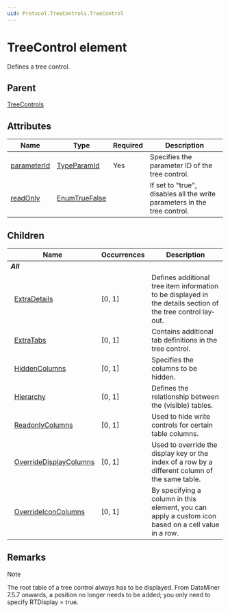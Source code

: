 ```yaml
---
uid: Protocol.TreeControls.TreeControl
---
```


# TreeControl element

Defines a tree control.

## Parent

[TreeControls](xref:Protocol.TreeControls)

## Attributes

|Name|Type|Required|Description|
|--- |--- |--- |--- |
|[parameterId](xref:Protocol.TreeControls.TreeControl-parameterId)|[TypeParamId](xref:Protocol-TypeParamId)|Yes|Specifies the parameter ID of the tree control.|
|[readOnly](xref:Protocol.TreeControls.TreeControl-readOnly)|[EnumTrueFalse](xref:Protocol-EnumTrueFalse)||If set to "true", disables all the write parameters in the tree control.|

## Children

|Name|Occurrences|Description|
|--- |--- |--- |
|***All***|||
|&nbsp;&nbsp;[ExtraDetails](xref:Protocol.TreeControls.TreeControl.ExtraDetails)|[0, 1]|Defines additional tree item information to be displayed in the details section of the tree control lay­out.|
|&nbsp;&nbsp;[ExtraTabs](xref:Protocol.TreeControls.TreeControl.ExtraTabs)|[0, 1]|Contains additional tab definitions in the tree control.|
|&nbsp;&nbsp;[HiddenColumns](xref:Protocol.TreeControls.TreeControl.HiddenColumns)|[0, 1]|Specifies the columns to be hidden.|
|&nbsp;&nbsp;[Hierarchy](xref:Protocol.TreeControls.TreeControl.Hierarchy)|[0, 1]|Defines the relationship between the (visible) tables.|
|&nbsp;&nbsp;[ReadonlyColumns](xref:Protocol.TreeControls.TreeControl.ReadonlyColumns)|[0, 1]|Used to hide write controls for certain table columns.|
|&nbsp;&nbsp;[OverrideDisplayColumns](xref:Protocol.TreeControls.TreeControl.OverrideDisplayColumns)|[0, 1]|Used to override the display key or the index of a row by a different column of the same table.|
|&nbsp;&nbsp;[OverrideIconColumns](xref:Protocol.TreeControls.TreeControl.OverrideIconColumns)|[0, 1]|By specifying a column in this element, you can apply a custom icon based on a cell value in a row.|

## Remarks

> [!NOTE]
> The root table of a tree control always has to be displayed. From DataMiner 7.5.7 onwards, a position no longer needs to be added; you only need to specify RTDisplay = true.
